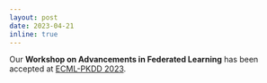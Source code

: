 ```yaml
---
layout: post
date: 2023-04-21
inline: true
---
```


Our **Workshop on Advancements in Federated Learning** has been accepted at [ECML-PKDD 2023](https://2023.ecmlpkdd.org/).
